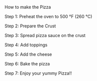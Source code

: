 How to make the Pizza

Step 1: Preheat the oven to 500 °F (260 °C)

Step 2: Prepare the Crust

Step 3: Spread pizza sauce on the crust

Step 4: Add toppings

Step 5: Add the cheese

Step 6: Bake the pizza

Step 7: Enjoy your yummy Pizza!!
